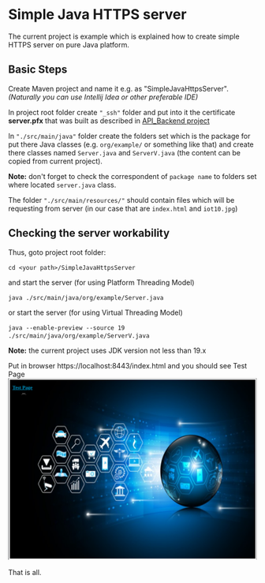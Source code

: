 # Simple Java HTTPS server #

The current project is example which is explained how to create simple HTTPS server on pure Java platform.

## Basic Steps ##

Create Maven project and name it e.g. as "SimpleJavaHttpsServer".
_(Naturally you can use Intellij Idea or other preferable IDE)_

In project root folder create `"_ssh"` folder
and put into it the certificate __server.pfx__ that was built as described in [API_Backend project](https://github.com/shunanya/API_Backend#)


In `"./src/main/java"` folder create the folders set which is the package 
for put there Java classes (e.g. `org/example/` or something like that) 
and create there classes named `Server.java` and `ServerV.java` (the content can be copied from current project).

**Note:** don't forget to check the correspondent of `package name` to folders set where located `server.java` class.

The folder `"./src/main/resources/"` should contain files which will be requesting from server 
(in our case that are `index.html` and `iot10.jpg`)

## Checking the server workability ##

Thus, goto project root folder:

    cd <your path>/SimpleJavaHttpsServer

and start the server (for using Platform Threading Model)

    java ./src/main/java/org/example/Server.java

or start the server (for using Virtual Threading Model)

    java --enable-preview --source 19 ./src/main/java/org/example/ServerV.java

**Note:** the current project uses JDK version not less than 19.x  
 
Put in browser https://localhost:8443/index.html and you should see Test Page ![test](./Screenshot.png)

That is all.
